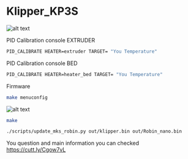 # Klipper_KP3S
![alt text](https://github.com/nehilo/klipper_KP3S/blob/main/klipper%20kp3s.png?raw=true)

PID Calibration console EXTRUDER
```bash
PID_CALIBRATE HEATER=extruder TARGET= "You Temperature"
```
PID Calibration console BED
```bash
PID_CALIBRATE HEATER=heater_bed TARGET= "You Temperature"
```

Firmware

```bash
make menuconfig
```

![alt text](https://github.com/nehilo/klipper_KP3S/blob/main/photo_2021-01-26_18-44-12.jpg?raw=true)

```bash
make 
```

```bash
./scripts/update_mks_robin.py out/klipper.bin out/Robin_nano.bin
```

You question and main information you can checked https://cutt.ly/Cgow7vL
